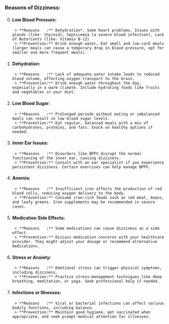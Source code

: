 ### **Reasons of Dizziness:**
0. #### **Low Blood Pressure:**
		> **Reasons   :** Dehydration*, Some heart problems, Issues with glands (like- thyroid), Septicemia (a severe blood infection), Lack of Nuterients (like- Vitamin B-12)
		> **Prevention:** Drink enough water, Eat small and low-carb meals (larger meals can cause a temporary drop in blood pressure, opt for smaller and more frequent meals).
1. #### **Dehydration:**
		> **Reasons   :** Lack of adequate water intake leads to reduced blood volume, affecting oxygen transport to the brain.
		> **Prevention:** Drink enough water throughout the day, especially in a warm climate. Include hydrating foods like fruits and vegetables in your diet.
2. #### **Low Blood Sugar:**
		> **Reasons   :** Prolonged periods without eating or imbalanced meals can result in low blood sugar levels.
		> **Prevention:** Eat regular, balanced meals with a mix of carbohydrates, proteins, and fats. Snack on healthy options if needed.
3. #### **Inner Ear Issues:**
		> **Reasons   :** Disorders like BPPV disrupt the normal functioning of the inner ear, causing dizziness.
		> **Prevention:** Consult with an ear specialist if you experience persistent dizziness. Certain exercises can help manage BPPV.
4. #### **Anemia:**
		> **Reasons   :** Insufficient iron affects the production of red blood cells, reducing oxygen delivery to the body.
		> **Prevention:** Consume iron-rich foods such as red meat, beans, and leafy greens. Iron supplements may be recommended in severe cases.
5. #### **Medication Side Effects:**
		> **Reasons   :** Some medications can cause dizziness as a side effect.
		> **Prevention:** Discuss medication concerns with your healthcare provider. They might adjust your dosage or recommend alternative medications.
6. #### **Stress or Anxiety:**
		> **Reasons   :** Emotional stress can trigger physical symptoms, including dizziness.
		> **Prevention:** Practice stress-management techniques like deep breathing, meditation, or yoga. Seek professional help if needed.
7. #### **Infections or Illnesses:**
	    > **Reasons   :** Viral or bacterial infections can affect various bodily functions, including balance.
	    > **Prevention:** Maintain good hygiene, get vaccinated when appropriate, and seek prompt medical attention for illnesses.